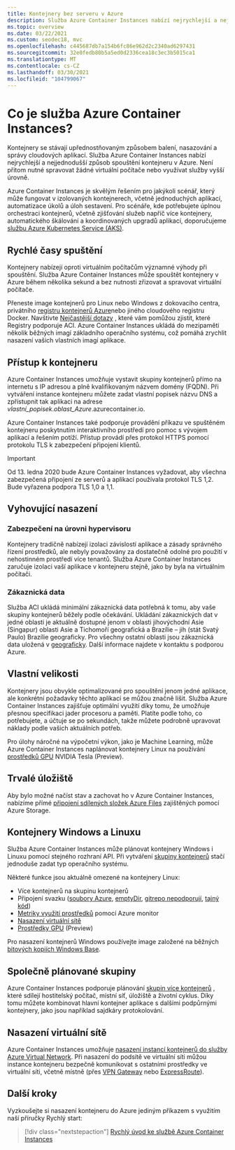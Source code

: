 ```yaml
---
title: Kontejnery bez serveru v Azure
description: Služba Azure Container Instances nabízí nejrychlejší a nejjednodušší způsob, jak spouštět izolované kontejnery v Azure, aniž by bylo nutné spravovat virtuální počítače a bez nutnosti přijmout Orchestrator vyšší úrovně.
ms.topic: overview
ms.date: 03/22/2021
ms.custom: seodec18, mvc
ms.openlocfilehash: c445687db7a154b6fc86e962d2c2340ad6297431
ms.sourcegitcommit: 32e0fedb80b5a5ed0d2336cea18c3ec3b5015ca1
ms.translationtype: MT
ms.contentlocale: cs-CZ
ms.lasthandoff: 03/30/2021
ms.locfileid: "104799067"
---
```

# <a name="what-is-azure-container-instances"></a>Co je služba Azure Container Instances?

Kontejnery se stávají upřednostňovaným způsobem balení, nasazování a správy cloudových aplikací. Služba Azure Container Instances nabízí nejrychlejší a nejjednodušší způsob spouštění kontejneru v Azure. Není přitom nutné spravovat žádné virtuální počítače nebo využívat služby vyšší úrovně.

Azure Container Instances je skvělým řešením pro jakýkoli scénář, který může fungovat v izolovaných kontejnerech, včetně jednoduchých aplikací, automatizace úkolů a úloh sestavení. Pro scénáře, kde potřebujete úplnou orchestraci kontejnerů, včetně zjišťování služeb napříč více kontejnery, automatického škálování a koordinovaných upgradů aplikací, doporučujeme [službu Azure Kubernetes Service (AKS)](../aks/index.yml).

## <a name="fast-startup-times"></a>Rychlé časy spuštění

Kontejnery nabízejí oproti virtuálním počítačům významné výhody při spouštění. Služba Azure Container Instances může spouštět kontejnery v Azure během několika sekund a bez nutnosti zřizovat a spravovat virtuální počítače.

Přeneste image kontejnerů pro Linux nebo Windows z dokovacího centra, privátního [registru kontejnerů Azure](../container-registry/index.yml)nebo jiného cloudového registru Docker. Navštivte [Nejčastější dotazy](container-instances-faq.md) , které vám pomůžou zjistit, které Registry podporuje ACI. Azure Container Instances ukládá do mezipaměti několik běžných imagí základního operačního systému, což pomáhá zrychlit nasazení vašich vlastních imagí aplikace.

## <a name="container-access"></a>Přístup k kontejneru

Azure Container Instances umožňuje vystavit skupiny kontejnerů přímo na internetu s IP adresou a plně kvalifikovaným názvem domény (FQDN). Při vytváření instance kontejneru můžete zadat vlastní popisek názvu DNS a zpřístupnit tak aplikaci na adrese *vlastní_popisek*.*oblast_Azure*.azurecontainer.io.

Azure Container Instances také podporuje provádění příkazu ve spuštěném kontejneru poskytnutím interaktivního prostředí pro pomoc s vývojem aplikací a řešením potíží. Přístup provádí přes protokol HTTPS pomocí protokolu TLS k zabezpečení připojení klientů.

> [!IMPORTANT]
> Od 13. ledna 2020 bude Azure Container Instances vyžadovat, aby všechna zabezpečená připojení ze serverů a aplikací používala protokol TLS 1,2. Bude vyřazena podpora TLS 1,0 a 1,1.

## <a name="compliant-deployments"></a>Vyhovující nasazení

### <a name="hypervisor-level-security"></a>Zabezpečení na úrovni hypervisoru

Kontejnery tradičně nabízejí izolaci závislostí aplikace a zásady správného řízení prostředků, ale nebyly považovány za dostatečně odolné pro použití v nehostinném prostředí více tenantů. Služba Azure Container Instances zaručuje izolaci vaší aplikace v kontejneru stejně, jako by byla na virtuálním počítači.

### <a name="customer-data"></a>Zákaznická data

Služba ACI ukládá minimální zákaznická data potřebná k tomu, aby vaše skupiny kontejnerů běžely podle očekávání. Ukládání zákaznických dat v jedné oblasti je aktuálně dostupné jenom v oblasti jihovýchodní Asie (Singapur) oblasti Asie a Tichomoří geografická a Brazílie – jih (stát Svatý Paulo) Brazílie geograficky. Pro všechny ostatní oblasti jsou zákaznická data uložená v [geograficky](https://azure.microsoft.com/global-infrastructure/geographies/). Další informace najdete v kontaktu s podporou Azure.

## <a name="custom-sizes"></a>Vlastní velikosti

Kontejnery jsou obvykle optimalizované pro spouštění jenom jedné aplikace, ale konkrétní požadavky těchto aplikací se můžou značně lišit. Služba Azure Container Instances zajišťuje optimální využití díky tomu, že umožňuje přesnou specifikaci jader procesoru a paměti. Platíte podle toho, co potřebujete, a účtuje se po sekundách, takže můžete podrobně upravovat náklady podle vašich aktuálních potřeb.

Pro úlohy náročné na výpočetní výkon, jako je Machine Learning, může Azure Container Instances naplánovat kontejnery Linux na používání [prostředků GPU](container-instances-gpu.md) NVIDIA Tesla (Preview).

## <a name="persistent-storage"></a>Trvalé úložiště

Aby bylo možné načíst stav a zachovat ho v Azure Container Instances, nabízíme přímé [připojení sdílených složek Azure Files](./container-instances-volume-azure-files.md) zajištěných pomocí Azure Storage.

## <a name="linux-and-windows-containers"></a>Kontejnery Windows a Linuxu

Služba Azure Container Instances může plánovat kontejnery Windows i Linuxu pomocí stejného rozhraní API. Při vytváření [skupiny kontejnerů](container-instances-container-groups.md) stačí jednoduše zadat typ operačního systému.

Některé funkce jsou aktuálně omezené na kontejnery Linux:

* Více kontejnerů na skupinu kontejnerů
* Připojení svazku ([soubory Azure](container-instances-volume-azure-files.md), [emptyDir](container-instances-volume-emptydir.md), [gitrepo nepodporují](container-instances-volume-gitrepo.md), [tajný kód](container-instances-volume-secret.md))
* [Metriky využití prostředků](container-instances-monitor.md) pomocí Azure monitor
* [Nasazení virtuální sítě](container-instances-vnet.md)
* [Prostředky GPU](container-instances-gpu.md) (Preview)

Pro nasazení kontejnerů Windows používejte image založené na běžných [bitových kopiích Windows Base](container-instances-faq.md#what-windows-base-os-images-are-supported).

## <a name="co-scheduled-groups"></a>Společně plánované skupiny

Azure Container Instances podporuje plánování [skupin více kontejnerů](container-instances-container-groups.md) , které sdílejí hostitelský počítač, místní síť, úložiště a životní cyklus. Díky tomu můžete kombinovat hlavní kontejner aplikace s dalšími podpůrnými kontejnery, jako jsou například sajdkáry protokolování.

## <a name="virtual-network-deployment"></a>Nasazení virtuální sítě

Azure Container Instances umožňuje [nasazení instancí kontejnerů do služby Azure Virtual Network](container-instances-vnet.md). Při nasazení do podsítě ve virtuální síti můžou instance kontejneru bezpečně komunikovat s ostatními prostředky ve virtuální síti, včetně místně (přes [VPN Gateway](../vpn-gateway/vpn-gateway-about-vpngateways.md) nebo [ExpressRoute](../expressroute/expressroute-introduction.md)).

## <a name="next-steps"></a>Další kroky

Vyzkoušejte si nasazení kontejneru do Azure jediným příkazem s využitím naší příručky Rychlý start:

> [!div class="nextstepaction"]
> [Rychlý úvod ke službě Azure Container Instances](container-instances-quickstart.md)

<!-- LINKS - External -->
[terms-of-use]: https://azure.microsoft.com/support/legal/preview-supplemental-terms/
